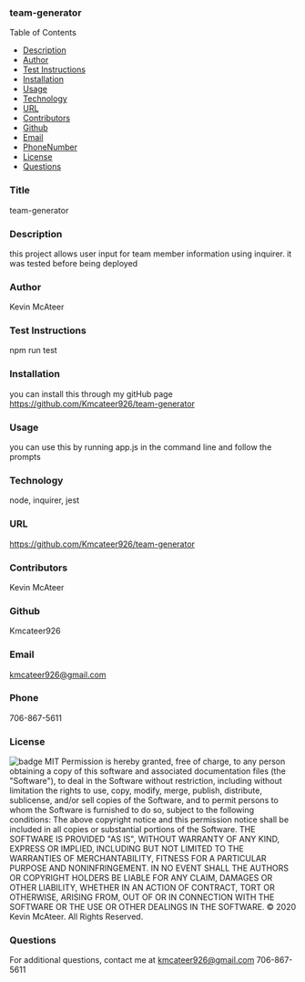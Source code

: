 ### team-generator
  Table of Contents
  * [Description](#description)
  * [Author](#author)
  * [Test Instructions](#testInstructions)
  * [Installation](#installation)
  * [Usage](#usage)
  * [Technology](#technology)
  * [URL](#homepage)
  * [Contributors](#contributors)
  * [Github](#github)
  * [Email](#email)
  * [PhoneNumber](#phoneNumber)
  * [License](#license)
  * [Questions](#questions)
  
  ### Title
  team-generator
  ### Description
  this project allows user input for team member information using inquirer.  it was tested before being deployed
  ### Author
  Kevin McAteer
  ### Test Instructions
  npm run test
  ### Installation
  you can install this through my gitHub page https://github.com/Kmcateer926/team-generator
  ### Usage
  you can use this by running app.js in the command line and follow the prompts
  ### Technology
  node, inquirer, jest
  ### URL
  https://github.com/Kmcateer926/team-generator
  ### Contributors
  Kevin McAteer
   ### Github 
  Kmcateer926
  ### Email
  kmcateer926@gmail.com
  ### Phone
  706-867-5611
  ### License
  ![badge](https://img.shields.io/badge/MIT-License-<color>)
  MIT
  Permission is hereby granted, free of charge, to any person obtaining a copy of this software and associated documentation files (the "Software"), to deal in the Software without restriction, including without limitation the rights to use, copy, modify, merge, publish, distribute, sublicense, and/or sell copies of the Software, and to permit persons to whom the Software is furnished to do so, subject to the following conditions: The above copyright notice and this permission notice shall be included in all copies or substantial portions of the Software.
  THE SOFTWARE IS PROVIDED "AS IS", WITHOUT WARRANTY OF ANY KIND, EXPRESS OR IMPLIED, INCLUDING BUT NOT LIMITED TO THE WARRANTIES OF MERCHANTABILITY, FITNESS FOR A PARTICULAR PURPOSE AND NONINFRINGEMENT. IN NO EVENT SHALL THE AUTHORS OR COPYRIGHT HOLDERS BE LIABLE FOR ANY CLAIM, DAMAGES OR OTHER LIABILITY, WHETHER IN AN ACTION OF CONTRACT, TORT OR OTHERWISE, ARISING FROM, OUT OF OR IN CONNECTION WITH THE SOFTWARE OR THE USE OR OTHER DEALINGS IN THE SOFTWARE.
  © 2020 Kevin McAteer.  All Rights Reserved.
  ### Questions
  For additional questions, contact me at kmcateer926@gmail.com 706-867-5611
